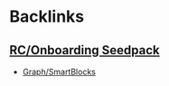 
# Backlinks
## [RC/Onboarding Seedpack](<RC/Onboarding Seedpack.md>)
- [Graph/SmartBlocks](<../Graph/SmartBlocks.md>)

